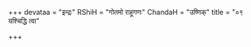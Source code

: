 +++
devataa = "इन्द्रः"
RShiH = "गोतमो राहूगणः"
ChandaH = "उष्णिक्"
title = "०९ यश्चिद्धि त्वा"

+++
